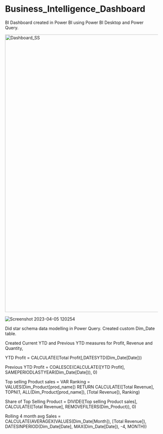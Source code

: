 # Business_Intelligence_Dashboard
BI Dashboard created in Power BI using Power BI Desktop and Power Query.

<img width="912" alt="Dashboard_SS" src="https://user-images.githubusercontent.com/118220804/223491796-1b0d970c-c0c8-4b06-8ec4-f99560df9a5c.png">

![Screenshot 2023-04-05 120254](https://user-images.githubusercontent.com/118220804/230138351-48217840-1b1d-4978-813e-2aac15abe371.jpg)


Did star schema data modelling in Power Query. Created custom Dim_Date table.

Created Current YTD and Previous YTD measures for Profit, Revenue and Quantity,

YTD Profit = CALCULATE([Total Profit],DATESYTD(Dim_Date[Date]))

Previous YTD Profit = COALESCE(CALCULATE([YTD Profit], SAMEPERIODLASTYEAR(Dim_Date[Date])), 0)

Top selling Product sales = 
  VAR Ranking = VALUES(Dim_Product[prod_name]) 
  RETURN 
  CALCULATE([Total Revenue], TOPN(1, ALL(Dim_Product[prod_name]), [Total Revenue]), Ranking)
  
Share of Top Selling Product = DIVIDE([Top selling Product sales], CALCULATE([Total Revenue], REMOVEFILTERS(Dim_Product)), 0)

Rolling 4 month avg Sales = 
  CALCULATE(AVERAGEX(VALUES(Dim_Date[Month]), [Total Revenue]), DATESINPERIOD(Dim_Date[Date], MAX(Dim_Date[Date]), -4, MONTH))


